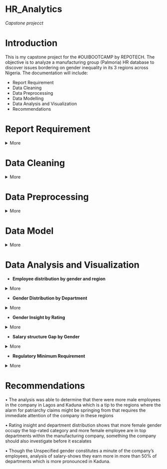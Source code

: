 # HR_Analytics
_Capstone projecct_
# Introduction 

This is my capstone project for the #OUIBOOTCAMP by REPOTECH. The objective is to analyze a manufacturing group (Palmoria) HR database to discover issues bordering on gender inequality in its 3 regions across Nigeria. 
The documentation will include:
- Report Requirement          
- Data Cleaning 
- Data Preprocessing 
- Data Modelling 
- Data Analysis and Visualization 
- Recommendations


# Report Requirement
<details><summary>More</summary>
 
-	What is the gender distribution in the organization? Distil to regions and departments
-	Show insights on ratings based on gender
-	Analyze the company’s salary structure. Identify if there is a gender pay gap. If there is, identify the department and regions that should be the focus of management
-	A recent regulation was adopted which requires manufacturing companies to pay employees a minimum of $90,000 - Does Palmoria meet this requirement? 
-	Show pay-distribution of employees grouped by a band of $10,000. For example: How many employees fall into a band of $10,000 – $20,000, $20,000 – $30,000 etc. Also visualize this by regions
-	Calculate the amount to be paid as bonus to individual employees
-	Calculate the total amount to be paid to individual employees (salary inclusive of bonus) 
-	Total amount to be paid out per region and company-wide
</details>

# Data Cleaning 
<details><summary>More</summary>
This process was carried out on PowerBi desktop, the datasets were imported into power query. The following cleaning process was carried out
- Promotion of headers
- Removal Null values 
- Removal of leading spaces
- Removal of duplicate values
- Removal of values not useful for analysis based on an insider hint this include, employees without salary because they are no longer staff, and department that indicated null.
- I made sure each column has the right data type 
- I checked for the validity of my data using the column distribution, quality, and profiling from the view tab. 

![image](https://user-images.githubusercontent.com/108795960/192598573-96e3a5c2-8d2d-42d9-bed6-3c8d6286bd5d.png)
</details>
 
# Data Preprocessing 
<details><summary>More</summary>
The first thing I carried out at this stage was to give a unique ID to each employee to preserve the privacy of each employee, employee whose gender was not disclosed was given a generic gender name “Unspecified”. 
I also did a merge of the two datasets “emp-data and Bonus rules” so as assign each employee their corresponding rating and calculated the bonus value each employee received based on their rating and their department. 
##### Using data analysis expression (DAX), I created two new measures to calculate if the company meets the manufacturing regulation minimum requirements

- _For salary less than 90000_
```
Salary>90000 = CALCULATE(DISTINCTCOUNT('Insight'[Employee ID]),FILTER(VALUES(Insight[Employee ID]),CALCULATE(SUM('Salary structure'[Basic Salary]))>90000))
```
- _For Salary greater than 90000_
```
Salary<90000 = CALCULATE(DISTINCTCOUNT('Insight'[Employee ID]),FILTER(VALUES(Insight[Employee ID]),CALCULATE(SUM('Salary structure'[Basic Salary]))<90000))
```
![image](https://user-images.githubusercontent.com/108795960/192600833-6d731baf-024c-4739-b78b-ed4366a18db1.png)

Before loading the data model, I made sure that only tables that were needed for visualization and analysis were loaded into the data model. 
</details>

 # Data Model
<details><summary>More</summary>
The data model Contains two tables which are Insight and Salary structure 
- The insight table contains: Employee ID, Gender, and Region 
- Salary structure contains Employee ID, Department, Basic salary, Bonus value, Total salary (Basic salary plus Bonus value).
- A one-to-one relationship was created between the two tables 

 ![image](https://user-images.githubusercontent.com/108795960/192601742-a1cf1b33-904a-4812-b24d-fe4c168fc66e.png)       
</details>

# Data Analysis and Visualization 

- **Employee distribution by gender and region** 
<details><summary>More</summary>
There are 943 active employees on the company database, which shows that there are 24 male employees than female employees while the total number of the unspecified gender is 39. The region distribution also shows that Kaduna has more employees across the region with Lagos being the lowest. Consequently, total pay by region 
follows this same trend from Kaduna-Lagos.

![image](https://user-images.githubusercontent.com/108795960/192602811-fca82213-6923-4e85-b89e-0c1057025c19.png)
![image](https://user-images.githubusercontent.com/108795960/192603012-149bd7aa-8349-4f8e-a650-a5bb420f5c99.png)
</details>

- **Gender Distribution by Department** 
<details><summary>More</summary>
The result of the analysis indicates that there are more males in 7 of the 12 departments within the organization while the departments where female employees were more dominant are strategic departments within the organization.

![image](https://user-images.githubusercontent.com/108795960/192603146-194dc7e1-cafa-4aba-8904-3fc6de0f2ef3.png)
</details>

- **Gender Insight by Rating** 
<details><summary>More</summary>
There was more female in the top-rated categories than the other gender, it was also revealed from the analysis that more employee falls in the average category which is dominated by the male gender as well as the two least rated category. of the total 39 employees of the unspecific gender, 50% are rated average. 

![image](https://user-images.githubusercontent.com/108795960/192603236-cace9f1d-0920-49ad-94bf-26b4773b85f0.png)
</details>

- **Salary structure Gap by Gender**
<details><summary>More</summary>
Obvious gender gaps were observed in Accounting, Human Resources, and marketing with Unspecified earning more while the gap in Business Administration and Product Management department are more tended towards the male and female genders for the entire company. 

![image](https://user-images.githubusercontent.com/108795960/192603321-da9fe839-08cc-4dbc-9610-d5f514d5bc6f.png)
</details>

- **Regulatory Minimum Requirement**
<details><summary>More</summary>
A regulation that directs all manufacturing companies to pay a minimum of $90000 to its employee, the analysis shows that 69% of the company’s workforce are paid below the stipulated minimum amount 

![image](https://user-images.githubusercontent.com/108795960/192603392-4b6ce1f9-85f0-48aa-9738-bbf89f9f9e19.png)
 
 </details>

# Recommendations 

• The analysis was able to determine that there were more male employees in the company in Lagos and Kaduna which is a tip to the regions where the alarm for patriarchy claims might be springing from that requires the immediate attention of the company in these regions 

• Rating insight and department distribution shows that more female gender occupy the top-rated category and more female employee are in top departments within the manufacturing company, something the company should also investigate before it escalates 

• Though the Unspecified gender constitutes a minute of the company’s employees, analysis of salary-shows they earn more in more than 50% of departments which is more pronounced in Kaduna.



